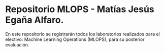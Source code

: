 # Repositorio MLOPS - Matías Jesús Egaña Alfaro.
En este repositorio se registrarán todos los laboratorios realizados para el electivo: Machine Learning Operations (MLOPS), para su posterior evaluación.
